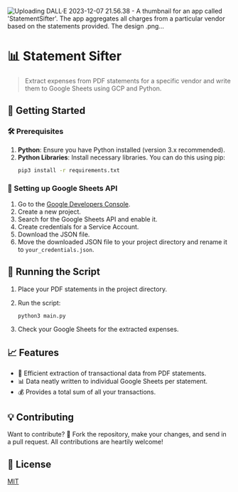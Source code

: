 
![Uploading DALL·E 2023-12-07 21.56.38 - A thumbnail for an app called 'StatementSifter'. The app aggregates all charges from a particular vendor based on the statements provided. The design .png…]()


# 📊 Statement Sifter
> Extract expenses from PDF statements for a specific vendor and write them to Google Sheets using GCP and Python.

## 🚀 Getting Started

### 🛠 Prerequisites
1. **Python**: Ensure you have Python installed (version 3.x recommended).
2. **Python Libraries**: Install necessary libraries. You can do this using pip:
    ```bash
    pip3 install -r requirements.txt
    ```

### 📝 Setting up Google Sheets API
1. Go to the [Google Developers Console](https://console.developers.google.com/).
2. Create a new project.
3. Search for the Google Sheets API and enable it.
4. Create credentials for a Service Account.
6. Download the JSON file.
7. Move the downloaded JSON file to your project directory and rename it to `your_credentials.json`.

## 🏃 Running the Script
1. Place your PDF statements in the project directory.
2. Run the script:
    ```bash
    python3 main.py
    ```

3. Check your Google Sheets for the extracted expenses.

## 📈 Features
- 🧾 Efficient extraction of transactional data from PDF statements.
- 📊 Data neatly written to individual Google Sheets per statement.
- 💰 Provides a total sum of all your transactions.

## 💡 Contributing
Want to contribute? 🌟 Fork the repository, make your changes, and send in a pull request. All contributions are heartily welcome!

## 📜 License
[MIT](https://choosealicense.com/licenses/mit/)

